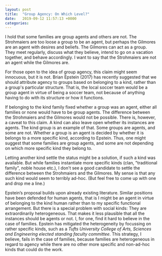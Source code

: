 ```yaml
---
layout: post
title:  "Group Agency: On Which Level?"
date:   2019-09-12 11:57:13 +0000
categories: 
---
```


I hold that some families are group agents and others are not. The Strohmaiers are too loose a group to be an agent, but perhaps the Gilmores are an agent with desires and beliefs. The Gilmores can act as a group. They meet regularly, discuss what they believe, intend to go on a vacation together, and behave accordingly. I want to say that the Strohmaiers are not an agent while the Gilmores are.

For those open to the idea of group agency, this claim might seem innocuous, but it is not. Brian Epstein (2017) has recently suggested that we should attribute agency to groups based on belonging to a kind, rather than a group's particular structure. That is, the local soccer team would be a group agent in virtue of being a soccer team, not because of anything having to do with its structure or how it functions.

If belonging to the kind family fixed whether a group was an agent, either all families or none would have to be group agents. The difference between the Strohmaiers and the Gilmores would not be possible. There is, however, a caveat to this claim. A kind can also leave open whether its instances are agents. The kind group is an example of that. Some groups are agents, and some are not. Whether a group is an agent is decided by whether it is belongs to a more specific kind, according to Epstein. Thus, one might suggest that some families are group agents, and some are not depending on which more specific kind they belong to.

Letting another kind settle the status might be a solution, if such a kind was available. But while families instantiate more specific kinds (clan, "traditional family", noble house etc.), I don't see a good candidate to settle the difference between the Strohmaiers and the Gilmores. My sense is that any such kind would seem to terribly ad-hoc. (But feel free to come up with one and drop me a line.)

Epstein’s proposal builds upon already existing literature. Similar positions have been defended for human agents, that is I might be an agent in virtue of belonging to the kind human rather than to my specific functional arrangement. But there is a special problem with social kinds: They are extraordinarily heterogeneous. That makes it less plausible that all the instances should be agents or not. I, for one, find it hard to believe in the case of families. Epstein has mitigated the heterogeneity by focussing on rather specific kinds, such as a *Tufts University College of Arts, Sciences and Engineering elected standing faculty committee*. This strategy, I believe, fails in the case of families, because families are heterogeneous in regard to agency while there are no other more specific and non-ad-hoc kinds that could do the work.
